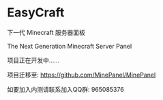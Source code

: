 # EasyCraft

下一代 Minecraft 服务器面板

The Next Generation Minecraft Server Panel

项目正在开发中......

项目迁移至: https://github.com/MinePanel/MinePanel

如要加入内测请联系加入QQ群: 965085376


